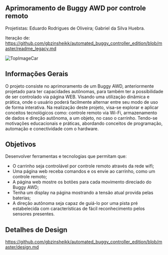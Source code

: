 Aprimoramento de Buggy AWD por controle remoto
-----------------------------------------------------------------------------------------------------------------------------------------------------------------------------------------------------------------------------------------------------------------
Projetistas:
Eduardo Rodrigues de Oliveira;
Gabriel da Silva Huebra.

Iteração de: https://github.com/gbzinsheikk/automated_buggy_controller_edition/blob/master/readme_legacy.md

![TopImageCar](https://github.com/user-attachments/assets/3be4ee0a-f6be-4c86-9c9e-81e15b96619b)

Informações Gerais
-----------------------------------------------------------------------------------------------------------------------------------------------------------------------------------------------------------------------------------------------------------------

O projeto consiste no aprimoramento de um Buggy AWD, anteriormente projetado para ter capacidades autônomas, para também ter a possibilidade de ser controlado via página WEB. Visando uma utilização dinâmica e prática, onde o usuário poderá facilmente alternar entre seu modo de uso de forma interativa. Na realização deste projeto, visa-se explorar e aplicar conceitos tecnológicos como: controle remoto via Wi-Fi, armazenamento de dados e direção autônoma, a um objeto, no caso o carrinho. Tendo-se motivações educacionais e práticas, abordando conceitos de programação, automação e conectividade com o hardware. 

Objetivos
-----------------------------------------------------------------------------------------------------------------------------------------------------------------------------------------------------------------------------------------------------------------

Desenvolver ferramentas e tecnologias que permitam que:
- O carrinho seja controlável por controle remoto através da rede wifi;
- Uma página web receba comandos e os envie ao carrinho, como um controle remoto;
- A página web mostre os botões para cada movimento direciado do Buggy AWD;
- Tenha um display na página mostrando a tensão atual provida pelas baterias;
- A direção autônoma seja capaz de guiá-lo por uma pista pré estabelecida com
características de fácil reconhecimento pelos sensores presentes.

Detalhes de Design
-----------------------------------------------------------------------------------------------------------------------------------------------------------------------------------------------------------------------------------------------------------------

https://github.com/gbzinsheikk/automated_buggy_controller_edition/blob/master/design.md
